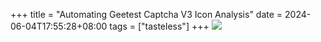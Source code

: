 +++
title = "Automating Geetest Captcha V3 Icon Analysis"
date = 2024-06-04T17:55:28+08:00
tags = ["tasteless"]
+++
![](../geetest-captcha-v3-icon.gif)